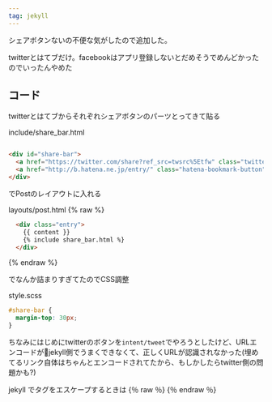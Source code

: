 ```yaml
---
tag: jekyll
---
```


シェアボタンないの不便な気がしたので追加した。

twitterとはてブだけ。facebookはアプリ登録しないとだめそうでめんどかったのでいったんやめた

## コード

twitterとはてブからそれぞれシェアボタンのパーツとってきて貼る

include/share_bar.html

```html

<div id="share-bar">
  <a href="https://twitter.com/share?ref_src=twsrc%5Etfw" class="twitter-share-button" data-show-count="false">Tweet</a><script async src="https://platform.twitter.com/widgets.js" charset="utf-8"></script>
  <a href="http://b.hatena.ne.jp/entry/" class="hatena-bookmark-button" data-hatena-bookmark-layout="basic-label-counter" data-hatena-bookmark-lang="ja" title="このエントリーをはてなブックマークに追加"><img src="https://b.st-hatena.com/images/entry-button/button-only@2x.png" alt="このエントリーをはてなブックマークに追加" width="20" height="20" style="border: none;" /></a><script type="text/javascript" src="https://b.st-hatena.com/js/bookmark_button.js" charset="utf-8" async="async"></script>
</div>


```

でPostのレイアウトに入れる

layouts/post.html
{% raw %}
```html
  <div class="entry">
    {{ content }} 
    {% include share_bar.html %}
  </div>
```
{% endraw %}

でなんか詰まりすぎてたのでCSS調整

style.scss

```css
#share-bar {
  margin-top: 30px;	
}

```

ちなみにはじめにtwitterのボタンを`intent/tweet`でやろうとしたけど、URLエンコードがjekyll側でうまくできなくて、正しくURLが認識されなかった(埋めてるリンク自体はちゃんとエンコードされてたから、もしかしたらtwitter側の問題かも?)

jekyll でタグをエスケープするときは {％ raw ％} {％ endraw ％}
